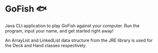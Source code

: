 # GoFish 🐟
Java CLI application to play GoFish against your computer. Run the program, input your name, and get started right away! 

An ArrayList and LinkedList data structure from the JRE library is used for the Deck and Hand classes respectively.
